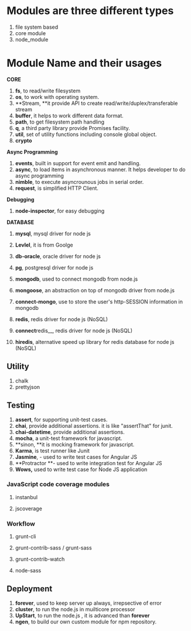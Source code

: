 # Modules are three different types

1. file system based
2. core module
3. node\_module

# Module Name and their usages

**CORE**

1. **fs**,  to read\/write filesystem
2. **os**,  to work with operating system.
3. **Stream, **it provide API to create read\/write\/duplex\/transferable stream
4. **buffer**, it helps to work different data format.
5. **path**,  to get filesystem path handling
6. **q**,  a third party library provide Promises facility.
7. **util**,  set of utility functions including console global object.
8. **crypto**

**Async Programming**

1. **events**,  built in support for event emit and handling.
2. **async**, to load items in asynchronous manner. It helps developer to do async programming
3. **nimble**, to execute asyncrounous jobs in serial order.
4. **request**, is simplified HTTP Client.

**Debugging**

1. **node-inspector**,  for easy debugging


**DATABASE**

1. **mysql**, mysql driver for node js
2. **Levlel**, it is from Goolge
3. **db-oracle**, oracle driver for node js
4. **pg**, postgresql driver for node js

5. **mongodb**, used to connect mongodb from node.js

6. **mongoose**, an abstraction on top of mongodb driver from node.js

7. **connect-mongo**, use to store the user's http-SESSION information in mongodb

8. **redis**, redis driver for node js \(NoSQL\)

9. **connect**redis\_\_, redis driver for node js \(NoSQL\)

10. **hiredis**, alternative speed up library for redis database for node js \(NoSQL\)


## Utility

1. chalk
2. prettyjson

## **Testing**

1. **assert**, for supporting unit-test cases.
2. **chai**, provide additional assertions. it is like "assertThat" for junit.
3. **chai-datetime**, provide additional assertions.
4. **mocha**, a unit-test framework for javascript.
5. **sinon, **it is mocking framework for javascript.
6. **Karma**, is test runner like Junit
7. **Jasmine**, - used to write test cases for Angular JS
8. **Protractor **- used to write integration test for Angular JS
9. **Wows,** used to write test case for Node JS application

### JavaScript code coverage modules

1. instanbul

2. jscoverage


### Workflow

1. grunt-cli

2. grunt-contrib-sass \/ grunt-sass

3. grunt-contrib-watch

4. node-sass

## **Deployment**

1. **forever**, used to keep server up always, irrepsective of error
2. **cluster**, to run the node.js in muilticore processor
3. **UpStart**, to run the node.js , it is advanced than **forever**
4. **ngen**, to build our own custom module for npm repository.

